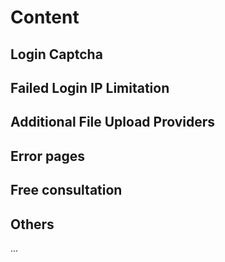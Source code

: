 # Content

## Login Captcha

## Failed Login IP Limitation

## Additional File Upload Providers

## Error pages

## Free consultation

## Others

...
